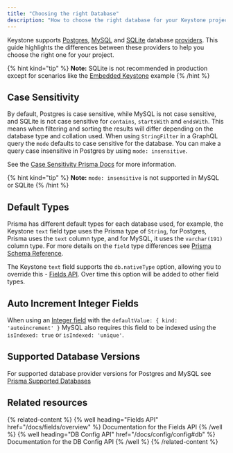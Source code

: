 ```yaml
---
title: "Choosing the right Database"
description: "How to choose the right database for your Keystone project"
---
```


Keystone supports [Postgres](https://www.postgresql.org), [MySQL](https://www.mysql.com) and [SQLite](https://www.sqlite.org/index.html) database [providers](/docs/config/config#db). This guide highlights the differences between these providers to help you choose the right one for your project.

{% hint kind="tip" %}
**Note:** SQLite is not recommended in production except for scenarios like the [Embedded Keystone](/blog/embedded-mode-with-sqlite-nextjs) example
{% /hint %}

## Case Sensitivity

By default, Postgres is case sensitive, while MySQL is not case sensitive, and SQLite is not case sensitive for `contains`, `startsWith` and `endsWith`. This means when filtering and sorting the results will differ depending on the database type and collation used.
When using `StringFilter` in a GraphQL query the `mode` defaults to case sensitive for the database. You can make a query case insensitive in Postgres by using `mode: insensitive`.

See the [Case Sensitivity Prisma Docs](https://www.prisma.io/docs/concepts/components/prisma-client/case-sensitivity) for more information.

{% hint kind="tip" %}
**Note:** `mode: insensitive` is not supported in MySQL or SQLite
{% /hint %}

## Default Types

Prisma has different default types for each database used, for example, the Keystone `text` field type uses the Prisma type of `String`,
for Postgres, Prisma uses the `text` column type, and for MySQL, it uses the `varchar(191)` column type. For more details on the `field` type differences
see [Prisma Schema Reference](https://www.prisma.io/docs/reference/api-reference/prisma-schema-reference#model-field-scalar-types).

The Keystone `text` field supports the `db.nativeType` option, allowing you to override this - [Fields API](/docs/fields/overview). Over time this option will be added to other field types.

## Auto Increment Integer Fields

When using an [Integer field](/docs/fields/integer) with the `defaultValue: { kind: 'autoincrement' }` MySQL also requires this field to be indexed using the `isIndexed: true` or `isIndexed: 'unique'`.

## Supported Database Versions

For supported database provider versions for Postgres and MySQL see [Prisma Supported Databases](https://www.prisma.io/docs/reference/database-reference/supported-databases)

## Related resources

{% related-content %}
{% well
heading="Fields API"
href="/docs/fields/overview" %}
Documentation for the Fields API
{% /well %}
{% well
heading="DB Config API"
href="/docs/config/config#db" %}
Documentation for the DB Config API
{% /well %}
{% /related-content %}
